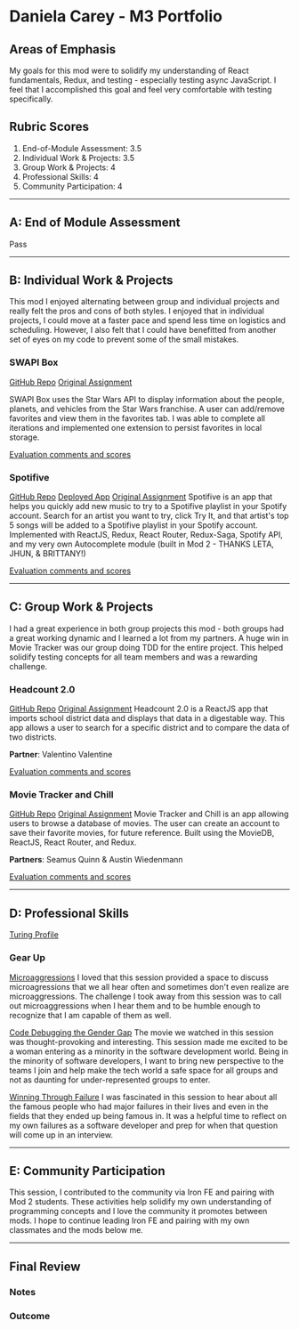 # Daniela Carey - M3 Portfolio

## Areas of Emphasis
My goals for this mod were to solidify my understanding of React fundamentals, Redux, and testing - especially testing async JavaScript. I feel that I accomplished this goal and feel very comfortable with testing specifically. 

## Rubric Scores
1. End-of-Module Assessment: 3.5
2. Individual Work & Projects: 3.5
3. Group Work & Projects: 4
4. Professional Skills: 4
5. Community Participation: 4

-----------------------

## A: End of Module Assessment
Pass

-----------------------

## B: Individual Work & Projects
This mod I enjoyed alternating between group and individual projects and really felt the pros and cons of both styles. I enjoyed that in individual projects, I could move at a faster pace and spend less time on logistics and scheduling. However, I also felt that I could have benefitted from another set of eyes on my code to prevent some of the small mistakes. 

### SWAPI Box
[GitHub Repo](https://github.com/danielafcarey/swapibox)
[Original Assignment](http://frontend.turing.io/projects/swapi-box.html)

SWAPI Box uses the Star Wars API to display information about the people, planets, and vehicles from the Star Wars franchise. A user can add/remove favorites and view them in the favorites tab. I was able to complete all iterations and implemented one extension to persist favorites in local storage.  

[Evaluation comments and scores](https://github.com/turingschool/front-end-submissions-public/blob/master/1801/mod-3/swapi/daniela/scores.md)


### Spotifive
[GitHub Repo](https://github.com/danielafcarey/spotifive)
[Deployed App](http://try-spotifive.firebaseapp.com)
[Original Assignment](http://frontend.turing.io/projects/self-directed-project.html)
Spotifive is an app that helps you quickly add new music to try to a Spotifive playlist in your Spotify account. Search for an artist you want to try, click Try It, and that artist's top 5 songs will be added to a Spotifive playlist in your Spotify account. Implemented with ReactJS, Redux, React Router, Redux-Saga, Spotify API, and my very own Autocomplete module (built in Mod 2 - THANKS LETA, JHUN, & BRITTANY!)

[Evaluation comments and scores](https://github.com/turingschool/front-end-submissions-public/blob/master/1801/mod-3/personal-projects/daniela-carey/project-eval.md)


-----------------------

## C: Group Work & Projects
I had a great experience in both group projects this mod - both groups had a great working dynamic and I learned a lot from my partners. A huge win in Movie Tracker was our group doing TDD for the entire project. This helped solidify testing concepts for all team members and was a rewarding challenge. 

### Headcount 2.0
[GitHub Repo](https://github.com/danielafcarey/headcount2.0)
[Original Assignment](https://github.com/danielafcarey/headcount2.0)
Headcount 2.0 is a ReactJS app that imports school district data and displays that data in a digestable way. This app allows a user to search for a specific district and to compare the data of two districts. 

**Partner**: Valentino Valentine

[Evaluation comments and scores](https://github.com/turingschool/front-end-submissions-public/blob/master/1801/mod-3/headcount/daniela-valentino/scores.md)


### Movie Tracker and Chill
[GitHub Repo](https://github.com/danielafcarey/movie-tracker)
[Original Assignment](https://github.com/danielafcarey/movie-tracker)
Movie Tracker and Chill is an app allowing users to browse a database of movies. The user can create an account to save their favorite movies, for future reference. Built using the MovieDB, ReactJS, React Router, and Redux. 

**Partners**: Seamus Quinn & Austin Wiedenmann

[Evaluation comments and scores](https://github.com/turingschool/front-end-submissions-public/blob/master/1801/mod-3/movie-tracker/daniela-seamus-austin/scores.md)


-----------------------

## D: Professional Skills
[Turing Profile](https://www.turing.io/alumni/daniela-carey)

### Gear Up
[Microaggressions](https://github.com/turingschool/gear-up/blob/master/Mod3_Week1_Microaggressions_update.md)
I loved that this session provided a space to discuss microagressions that we all hear often and sometimes don't even realize are microaggressions. The challenge I took away from this session was to call out microaggressions when I hear them and to be humble enough to recognize that I am capable of them as well. 

[Code Debugging the Gender Gap](https://github.com/turingschool/gear-up/blob/master/Mod1_Week3_Code_debugging_compact_version.md)
The movie we watched in this session was thought-provoking and interesting. This session made me excited to be a woman entering as a minority in the software development world. Being in the minority of software developers, I want to bring new perspective to the teams I join and help make the tech world a safe space for all groups and not as daunting for under-represented groups to enter. 

[Winning Through Failure](https://github.com/turingschool/gear-up/blob/master/m4_sessions/1804inning/winning_through_failure.md)
I was fascinated in this session to hear about all the famous people who had major failures in their lives and even in the fields that they ended up being famous in. It was a helpful time to reflect on my own failures as a software developer and prep for when that question will come up in an interview. 

-----------------------

## E: Community Participation
This session, I contributed to the community via Iron FE and pairing with Mod 2 students. These activities help solidify my own understanding of programming concepts and I love the community it promotes between mods. I hope to continue leading Iron FE and pairing with my own classmates and the mods below me. 

-----------------------

## Final Review
### Notes


### Outcome

